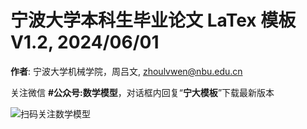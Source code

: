 # 宁波大学本科生毕业论文 LaTex 模板 V1.2, 2024/06/01

**作者**: 宁波大学机械学院，周吕文, zhoulvwen@nbu.edu.cn

关注微信 **#公众号:数学模型**，对话框内回复“**宁大模板**”下载最新版本

![扫码关注数学模型](https://avatars3.githubusercontent.com/u/56642120?s=200&v=4)
